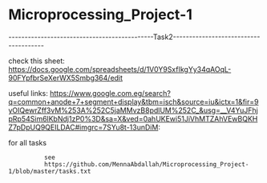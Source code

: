 # Microprocessing_Project-1

---------------------------------------------Task2--------------------------------------

check this sheet:
https://docs.google.com/spreadsheets/d/1V0Y9SxfIkgYy34qAOqL-90FYpfbrSeXerWX5Smbg364/edit

useful links:
https://www.google.com.eg/search?q=common+anode+7+segment+display&tbm=isch&source=iu&ictx=1&fir=9yOIQewrZff3vM%253A%252C5jaMMvzB8pdlUM%252C_&usg=__V4YuJFhjpRp54Sim6lKbNdj1zP0%3D&sa=X&ved=0ahUKEwi51JiVhMTZAhVEwBQKHZ7pDpUQ9QEILDAC#imgrc=7SYu8t-13unDiM:

for all tasks

              see 
              https://github.com/MennaAbdallah/Microprocessing_Project-1/blob/master/tasks.txt

